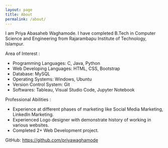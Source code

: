 ```yaml
---
layout: page
title: About
permalink: /about/
---
```


I am Priya Abasaheb Waghamode. I have completed B.Tech in Computer Science and Engineering from Rajarambapu Institute of Technology, Islampur.


Area of Interest :

* Programming Languages: C, Java, Python
* Web Developing Languages: HTML, CSS, Bootstrap
* Database: MySQL
* Operating Systems: Windows, Ubuntu
* Version Control System: Git
* Softwares: Tableau, Visual Studio Code, Jupyter Notebook


Professional Abilities :

* Experience at different phases of marketing like Social Media Marketing, LinkedIn Marketing.
* Experienced Logo designer with demonstrate history of working in various websites.
* Completed 2+ Web Development project. 

GitHub: https://github.com/priyawaghamode
